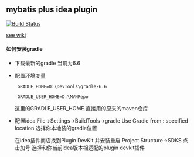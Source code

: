 ## mybatis plus idea plugin



[![Build Status](https://travis-ci.org/kana112233/mybatis-plus-plugin.svg?branch=dev)](https://travis-ci.org/kana112233/mybatis-plus-plugin)


[see wiki](https://github.com/kana112233/mybatis-plus-plugin/wiki)

#### 如何安装gradle
  * 下载最新的gradle 当前为6.6
  * 配置环境变量
    ```
     GRADLE_HOME=D:\DevTools\gradle-6.6

     GRADLE_USER_HOME=D:\MVNRepo
    ```
    这里的GRADLE_USER_HOME 直接用的原来的maven仓库
  * 配置idea
    File->Settings->BuildTools->gradle
    Use Gradle from : specified location 选择你本地装的gradle位置

    在idea插件商店找到Plugin DevKit 并安装重启
    Project Structure->SDKS 点击加号 选择和你当前idea版本相适配的plugin devkit插件
